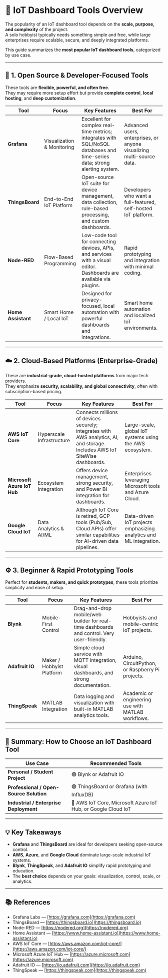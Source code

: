 # 🧩 **IoT Dashboard Tools Overview**

The popularity of an IoT dashboard tool depends on the **scale, purpose, and complexity** of the project.  
A solo hobbyist typically needs something simple and free, while large enterprises require scalable, secure, and deeply integrated platforms.

This guide summarizes the **most popular IoT dashboard tools**, categorized by use case.

---

## 🧠 1. Open Source & Developer-Focused Tools

These tools are **flexible, powerful, and often free**.  
They may require more setup effort but provide **complete control**, **local hosting**, and **deep customization**.

| Tool | Focus | Key Features | Best For |
|------|--------|---------------|-----------|
| **Grafana** | Visualization & Monitoring | Excellent for complex real-time metrics; integrates with SQL/NoSQL databases and time-series data; strong alerting system. | Advanced users, enterprises, or anyone visualizing multi-source data. |
| **ThingsBoard** | End-to-End IoT Platform | Open-source IoT suite for device management, data collection, rule-based processing, and custom dashboards. | Developers who want a full-featured, self-hosted IoT platform. |
| **Node-RED** | Flow-Based Programming | Low-code tool for connecting devices, APIs, and services with a visual editor. Dashboards are available via plugins. | Rapid prototyping and integration with minimal coding. |
| **Home Assistant** | Smart Home / Local IoT | Designed for privacy-focused, local automation with powerful dashboards and integrations. | Smart home automation and localized IoT environments. |

---

## ☁️ 2. Cloud-Based Platforms (Enterprise-Grade)

These are **industrial-grade, cloud-hosted platforms** from major tech providers.  
They emphasize **security, scalability, and global connectivity**, often with subscription-based pricing.

| Tool | Focus | Key Features | Best For |
|------|--------|---------------|-----------|
| **AWS IoT Core** | Hyperscale Infrastructure | Connects millions of devices securely; integrates with AWS analytics, AI, and storage. Includes AWS IoT SiteWise dashboards. | Large-scale, global IoT systems using the AWS ecosystem. |
| **Microsoft Azure IoT Hub** | Ecosystem Integration | Offers device management, strong security, and Power BI integration for dashboards. | Enterprises leveraging Microsoft tools and Azure Cloud. |
| **Google Cloud IoT** | Data Analytics & AI/ML | Although IoT Core is retired, GCP tools (Pub/Sub, Cloud APIs) offer similar capabilities for AI-driven data pipelines. | Data-driven IoT projects emphasizing analytics and ML integration. |

---

## ⚙️ 3. Beginner & Rapid Prototyping Tools

Perfect for **students, makers, and quick prototypes**, these tools prioritize simplicity and ease of setup.

| Tool | Focus | Key Features | Best For |
|------|--------|---------------|-----------|
| **Blynk** | Mobile-First Control | Drag-and-drop mobile/web builder for real-time dashboards and control. Very user-friendly. | Hobbyists and mobile-centric IoT projects. |
| **Adafruit IO** | Maker / Hobbyist Platform | Simple cloud service with MQTT integration, visual dashboards, and strong documentation. | Arduino, CircuitPython, or Raspberry Pi projects. |
| **ThingSpeak** | MATLAB Integration | Data logging and visualization with built-in MATLAB analytics tools. | Academic or engineering use with MATLAB workflows. |

---

## 🧾 Summary: How to Choose an IoT Dashboard Tool

| Use Case | Recommended Tools |
|-----------|-------------------|
| **Personal / Student Project** | 🟢 Blynk or Adafruit IO |
| **Professional / Open-Source Solution** | 🟣 ThingsBoard or Grafana (with InfluxDB) |
| **Industrial / Enterprise Deployment** | 🔵 AWS IoT Core, Microsoft Azure IoT Hub, or Google Cloud IoT |

---

## 💡 Key Takeaways
- **Grafana** and **ThingsBoard** are ideal for developers seeking open-source control.  
- **AWS**, **Azure**, and **Google Cloud** dominate large-scale industrial IoT systems.  
- **Blynk**, **ThingSpeak**, and **Adafruit IO** simplify rapid prototyping and education.  
- The **best choice** depends on your goals: visualization, control, scale, or analytics.

---

## 📚 References
- Grafana Labs — [https://grafana.com](https://grafana.com)  
- ThingsBoard — [https://thingsboard.io](https://thingsboard.io)  
- Node-RED — [https://nodered.org](https://nodered.org)  
- Home Assistant — [https://www.home-assistant.io](https://www.home-assistant.io)  
- AWS IoT Core — [https://aws.amazon.com/iot-core/](https://aws.amazon.com/iot-core/)  
- Microsoft Azure IoT Hub — [https://azure.microsoft.com](https://azure.microsoft.com)  
- Adafruit IO — [https://io.adafruit.com](https://io.adafruit.com)  
- ThingSpeak — [https://thingspeak.com](https://thingspeak.com)  
